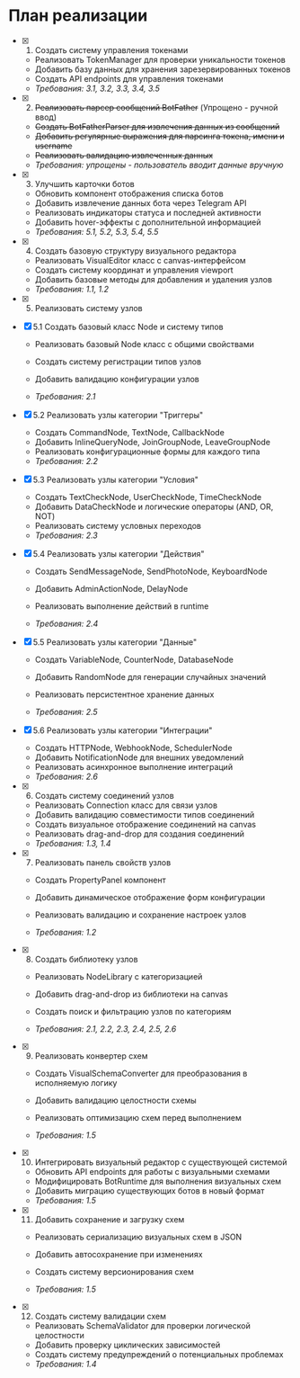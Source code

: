 # План реализации

- [x] 1. Создать систему управления токенами











  - Реализовать TokenManager для проверки уникальности токенов
  - Добавить базу данных для хранения зарезервированных токенов
  - Создать API endpoints для управления токенами
  - _Требования: 3.1, 3.2, 3.3, 3.4, 3.5_

- [x] 2. ~~Реализовать парсер сообщений BotFather~~ (Упрощено - ручной ввод)
  - ~~Создать BotFatherParser для извлечения данных из сообщений~~
  - ~~Добавить регулярные выражения для парсинга токена, имени и username~~
  - ~~Реализовать валидацию извлеченных данных~~
  - _Требования: упрощены - пользователь вводит данные вручную_

- [x] 3. Улучшить карточки ботов


  - Обновить компонент отображения списка ботов
  - Добавить извлечение данных бота через Telegram API
  - Реализовать индикаторы статуса и последней активности
  - Добавить hover-эффекты с дополнительной информацией
  - _Требования: 5.1, 5.2, 5.3, 5.4, 5.5_

- [x] 4. Создать базовую структуру визуального редактора





  - Реализовать VisualEditor класс с canvas-интерфейсом
  - Создать систему координат и управления viewport
  - Добавить базовые методы для добавления и удаления узлов
  - _Требования: 1.1, 1.2_


- [x] 5. Реализовать систему узлов



- [x] 5.1 Создать базовый класс Node и систему типов


  - Реализовать базовый Node класс с общими свойствами

  - Создать систему регистрации типов узлов
  - Добавить валидацию конфигурации узлов
  - _Требования: 2.1_

- [x] 5.2 Реализовать узлы категории "Триггеры"

  - Создать CommandNode, TextNode, CallbackNode
  - Добавить InlineQueryNode, JoinGroupNode, LeaveGroupNode
  - Реализовать конфигурационные формы для каждого типа
  - _Требования: 2.2_


- [x] 5.3 Реализовать узлы категории "Условия"



  - Создать TextCheckNode, UserCheckNode, TimeCheckNode
  - Добавить DataCheckNode и логические операторы (AND, OR, NOT)
  - Реализовать систему условных переходов
  - _Требования: 2.3_






- [x] 5.4 Реализовать узлы категории "Действия"




  - Создать SendMessageNode, SendPhotoNode, KeyboardNode
  - Добавить AdminActionNode, DelayNode

  - Реализовать выполнение действий в runtime


  - _Требования: 2.4_

- [x] 5.5 Реализовать узлы категории "Данные"



  - Создать VariableNode, CounterNode, DatabaseNode
  - Добавить RandomNode для генерации случайных значений
  - Реализовать персистентное хранение данных

  - _Требования: 2.5_

- [x] 5.6 Реализовать узлы категории "Интеграции"



  - Создать HTTPNode, WebhookNode, SchedulerNode
  - Добавить NotificationNode для внешних уведомлений
  - Реализовать асинхронное выполнение интеграций
  - _Требования: 2.6_

- [x] 6. Создать систему соединений узлов

  - Реализовать Connection класс для связи узлов
  - Добавить валидацию совместимости типов соединений
  - Создать визуальное отображение соединений на canvas
  - Реализовать drag-and-drop для создания соединений
  - _Требования: 1.3, 1.4_



- [x] 7. Реализовать панель свойств узлов



  - Создать PropertyPanel компонент

  - Добавить динамическое отображение форм конфигурации
  - Реализовать валидацию и сохранение настроек узлов
  - _Требования: 1.2_








- [x] 8. Создать библиотеку узлов




  - Реализовать NodeLibrary с категоризацией
  - Добавить drag-and-drop из библиотеки на canvas




  - Создать поиск и фильтрацию узлов по категориям
  - _Требования: 2.1, 2.2, 2.3, 2.4, 2.5, 2.6_





- [x] 9. Реализовать конвертер схем

  - Создать VisualSchemaConverter для преобразования в исполняемую логику

  - Добавить валидацию целостности схемы
  - Реализовать оптимизацию схем перед выполнением
  - _Требования: 1.5_






















- [x] 10. Интегрировать визуальный редактор с существующей системой








  - Обновить API endpoints для работы с визуальными схемами
  - Модифицировать BotRuntime для выполнения визуальных схем
  - Добавить миграцию существующих ботов в новый формат
  - _Требования: 1.5_

- [x] 11. Добавить сохранение и загрузку схем




  - Реализовать сериализацию визуальных схем в JSON
  - Добавить автосохранение при изменениях



  - Создать систему версионирования схем
  - _Требования: 1.5_

- [x] 12. Создать систему валидации схем










  - Реализовать SchemaValidator для проверки логической целостности
  - Добавить проверку циклических зависимостей
  - Создать систему предупреждений о потенциальных проблемах
  - _Требования: 1.4_